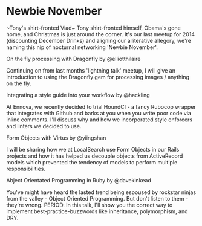# Newbie November

~Tony's shirt-fronted Vlad~ Tony shirt-fronted himself, Obama's gone home, and Christmas is just around the corner.  It's our last meetup for 2014 (discounting December Drinks) and aligning our alliterative allegory, we're naming this nip of nocturnal networking 'Newbie November'.

On the fly processing with Dragonfly
by @elliotthilaire

Continuing on from last months 'lightning talk' meetup, I will give an introduction to using the Dragonfly gem for processing images / anything on the fly.

Integrating a style guide into your workflow
by @hackling

At Ennova, we recently decided to trial HoundCI - a fancy Rubocop wrapper that integrates with Github and barks at you when you write poor code via inline comments.  I'll discuss why and how we incorporated style enforcers and linters we decided to use.

Form Objects with Virtus
by @yiingshan

I will be sharing how we at LocalSearch use Form Objects in our Rails projects and how it has helped us decouple objects from ActiveRecord models which prevented the tendency of models to perform multiple responsibilities.

Abject Orientated Programming in Ruby
by @davekinkead

You've might have heard the lasted trend being espoused by rockstar ninjas from the valley - Object Oriented Programming.  But don't listen to them - they're wrong. PERIOD.  In this talk, I'll show you the correct way to implement best-practice-buzzwords like inheritance, polymorphism, and DRY. 